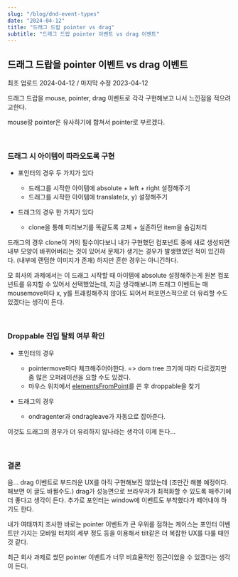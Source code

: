 ```yaml
---
slug: "/blog/dnd-event-types"
date: "2024-04-12"
title: "드래그 드랍 pointer vs drag"
subtitle: "드래그 드랍 pointer 이벤트 vs drag 이벤트"
---
```


## **드래그 드랍을 pointer 이벤트 vs drag 이벤트**

<p class="text-time">최초 업로드 2024-04-12 / 마지막 수정 2023-04-12</p>

드래그 드랍을 mouse, pointer, drag 이벤트로 각각 구현해보고 나서 느낀점을 적으려고한다.

mouse랑 pointer은 유사하기에 합쳐서 pointer로 부르겠다.

<br/>

### **드래그 시 아이템이 따라오도록 구현**

- 포인터의 경우 두 가지가 있다

  - 드래그를 시작한 아이템에 absolute + left + right 설정해주기
  - 드래그를 시작한 아이템에 translate(x, y) 설정해주기

- 드래그의 경우 한 가지가 있다
  - clone을 통해 미리보기를 똑같도록 교체 + 실존하던 item을 숨김처리

드래그의 경우 clone이 거의 필수이다보니 내가 구현했던 컴포넌트 중에 새로 생성되면 내부 모양이 바뀌어버리는 것이 있어서
문제가 생기는 경우가 발생했었던 적이 있긴하다. (내부에 랜덤한 이미지가 존재) 하지만 흔한 경우는 아니긴하다.

모 회사의 과제에서는 이 드래그 시작할 때 아이템에 absolute 설정해주는게 원본 컴포넌트를 유지할 수 있어서 선택했었는데,
지금 생각해보니까 드래그 이벤트는 매 mousemove마다 x, y를 트래킹해주지 않아도 되어서 퍼포먼스적으로 더 유리할 수도 있겠다는 생각이 든다.

<br/>

### **Droppable 진입 탈퇴 여부 확인**

- 포인터의 경우

  - pointermove마다 체크해주어야한다. => dom tree 크기에 따라 다르겠지만 좀 많은 오퍼레이션을 요할 수도 있겠다.
  - 마우스 위치에서 [elementsFromPoint](https://developer.mozilla.org/en-US/docs/Web/API/Document/elementsFromPoint)를 쓴 후 droppable을 찾기

- 드래그의 경우

  - ondragenter과 ondragleave가 자동으로 잡아준다.

이것도 드래그의 경우가 더 유리하지 않나라는 생각이 이제 든다...

<br/>

### **결론**

음... drag 이벤트로 부드러운 UX를 아직 구현해보진 않았는데 (조만간 해볼 예정이다. 해보면 이 글도 바뀔수도.) drag가 성능면으로 브라우저가 최적화할 수 있도록 해주기에
더 좋다고 생각이 든다. 추가로 포인터는 window에 이벤트도 부착했다가 떼어내야 하기도 한다.

내가 여태까지 조사한 바로는 pointer 이벤트가 큰 우위를 점하는 케이스는 포인터 이벤트만 가지는 모바일 터치의 세부 정도 등을 이용해서 tilt같은 더 복잡한 UX를 다룰 때인 것 같다.

최근 회사 과제로 썼던 pointer 이벤트가 너무 비효율적인 접근이었을 수 있겠다는 생각이 든다.
